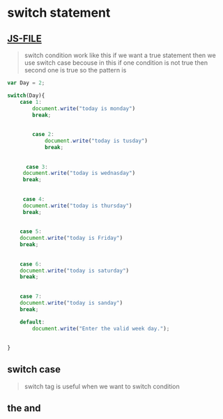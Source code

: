 # switch statement
[JS-FILE](../js/17-switch-statment.js)
---
>switch condition work like this if we want a true statement then we use switch case becouse in this if one condition is not true then second one is true so the pattern is


```javascript
var Day = 2;

switch(Day){
    case 1:
        document.write("today is monday")
        break;
    
        
        case 2:
            document.write("today is tusday")
            break;
        
            
      case 3:
     document.write("today is wednasday")
     break;
            
                
     case 4:  
     document.write("today is thursday")
     break;
                
                    
    case 5:
    document.write("today is Friday")
    break;
                    
                        
    case 6:
    document.write("today is saturday")
    break;
                        
                            
    case 7:
    document.write("today is sanday")
    break;

    default:
        document.write("Enter the valid week day."); 
                                     
                                                                                                                
}

```
## switch case
>switch tag is useful when we want to switch condition

## the and